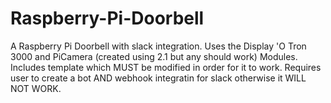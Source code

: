 # Raspberry-Pi-Doorbell
A Raspberry Pi Doorbell with slack integration. 
Uses the Display 'O Tron 3000 and PiCamera (created using 2.1 but any should work) Modules. 
Includes template which MUST be modified in order for it to work. 
Requires user to create a bot AND webhook integratin for slack otherwise it WILL NOT WORK. 
